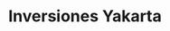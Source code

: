 ---
title: "Inversiones Yakarta"
url: /san-antonio-de-los-altos/inversiones-yakarta/
shop: libros
---